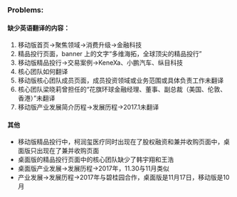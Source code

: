 ### Problems:

#### 缺少英语翻译的内容：
1. 移动版首页->聚焦领域->消费升级->金融科技
2. 精品投行页面，banner 上的文字“多维海拓，全球顶尖的精品投行”
3. 移动版精品投行->交易案例->KeneXa、小鹏汽车、纵目科技
4. 核心团队如何翻译
5. 移动版核心团队成员页面，成员投资领域或业务范围或具体负责工作未翻译
6. 核心团队梁晓莉曾担任的“花旗环球金融经理、董事、副总裁（美国、伦敦、香港）”未翻译
7. 移动版产业发展简介历程->发展历程->2017.1未翻译

#### 其他
* 移动版精品投行中，柯润玺医疗同时出现在了股权融资和兼并收购页面中，桌面版只出现在了兼并收购页面
* 桌面版的精品投行页面中的核心团队缺少了韩宇翔和王浩
* 桌面版产业发展->发展历程->2017年，11.30与11月类似
* 产业发展->发展历程->2017年与碧桂园合作，桌面版是11月17日，移动版是10月
